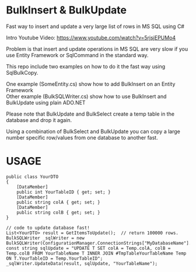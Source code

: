 # BulkInsert & BulkUpdate
Fast way to insert and update a very large list of rows in MS SQL using C#

Intro Youtube Video: https://www.youtube.com/watch?v=5rjsjEPUMo4

Problem is that insert and update operations in MS SQL are very slow if you use Entity Framework or SqlCommand in the standard way. 

This repo include two examples on how to do it the fast way using SqlBulkCopy. 

One example (SomeEntity.cs) show how to add BulkInsert on an Entity Framework   
Other example (BulkSQLWriter.cs) show how to use BulkInsert and BulkUpdate using plain ADO.NET

Please note that BulkUpdate and BulkSelect create a temp table in the database and drop it again. 

Using a combination of BulkSelect and BulkUpdate you can copy a large number specific row/values from one database to another fast. 

# USAGE
```
public class YourDTO
{
    [DataMember]
    public int YourTableID { get; set; }
    [DataMember]
    public string colA { get; set; }
    [DataMember]
    public string colB { get; set; }
}

// code to update database fast!
List<YourDTO> result = GetItemsToUpdate();  // return 100000 rows. 
BulkSQLWriter _sqlWriter = new BulkSQLWriter(ConfigurationManager.ConnectionStrings["MyDatabaseName"].ConnectionString);
const string sqlUpdate = "UPDATE T SET colA = Temp.colA, colB = Temp.colB FROM YourTableName T INNER JOIN #TmpTableYourTableName Temp ON T.YourTableID = Temp.YourTableID";
_sqlWriter.UpdateData(result, sqlUpdate, "YourTableName");
```
